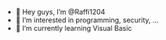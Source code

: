 - 👋 Hey guys, I’m @Raffi1204
- 👀 I’m interested in programming, security, ...
- 🌱 I’m currently learning Visual Basic


<!---
Raffi1204/Raffi1204 is a ✨ special ✨ repository because its `README.md` (this file) appears on your GitHub profile.
You can click the Preview link to take a look at your changes.
--->
